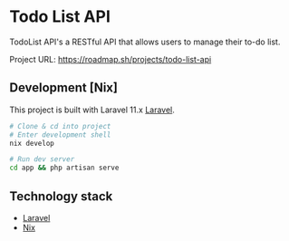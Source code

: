 # Todo List API

TodoList API's a RESTful API that allows users to manage their to-do list. 

Project URL: https://roadmap.sh/projects/todo-list-api


## Development \[Nix\]
This project is built with Laravel 11.x [Laravel](https://laravel.com/docs/11.x).

```bash
# Clone & cd into project
# Enter development shell
nix develop

# Run dev server 
cd app && php artisan serve
```

## Technology stack

- [Laravel](https://laravel.com/)
- [Nix](https://nixos.org/nix/)


